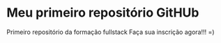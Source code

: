 # Meu primeiro repositório GitHUb
Primeiro repositório da formação fullstack
Faça sua inscrição agora!!! =)
